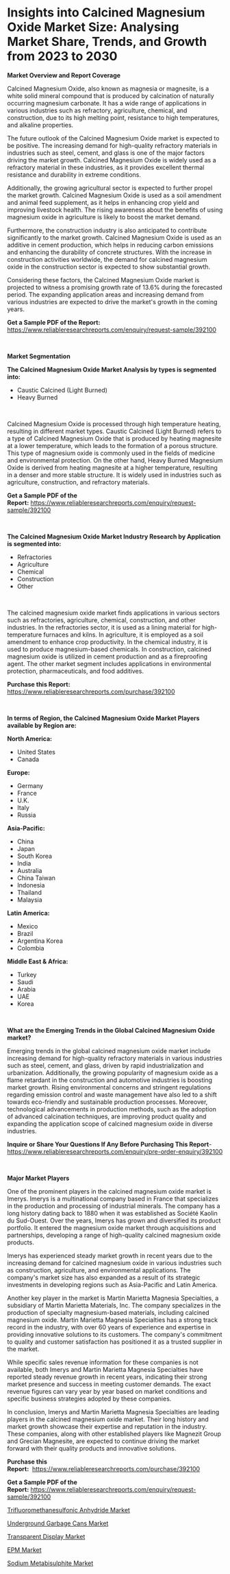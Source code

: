 <p><h1>Insights into Calcined Magnesium Oxide Market Size: Analysing Market Share, Trends, and Growth from 2023 to 2030</h1></p><p><strong>Market Overview and Report Coverage</strong></p>
<p><p>Calcined Magnesium Oxide, also known as magnesia or magnesite, is a white solid mineral compound that is produced by calcination of naturally occurring magnesium carbonate. It has a wide range of applications in various industries such as refractory, agriculture, chemical, and construction, due to its high melting point, resistance to high temperatures, and alkaline properties.</p><p>The future outlook of the Calcined Magnesium Oxide market is expected to be positive. The increasing demand for high-quality refractory materials in industries such as steel, cement, and glass is one of the major factors driving the market growth. Calcined Magnesium Oxide is widely used as a refractory material in these industries, as it provides excellent thermal resistance and durability in extreme conditions.</p><p>Additionally, the growing agricultural sector is expected to further propel the market growth. Calcined Magnesium Oxide is used as a soil amendment and animal feed supplement, as it helps in enhancing crop yield and improving livestock health. The rising awareness about the benefits of using magnesium oxide in agriculture is likely to boost the market demand.</p><p>Furthermore, the construction industry is also anticipated to contribute significantly to the market growth. Calcined Magnesium Oxide is used as an additive in cement production, which helps in reducing carbon emissions and enhancing the durability of concrete structures. With the increase in construction activities worldwide, the demand for calcined magnesium oxide in the construction sector is expected to show substantial growth.</p><p>Considering these factors, the Calcined Magnesium Oxide market is projected to witness a promising growth rate of 13.6% during the forecasted period. The expanding application areas and increasing demand from various industries are expected to drive the market's growth in the coming years.</p></p>
<p><strong>Get a Sample PDF of the Report:</strong> <a href="https://www.reliableresearchreports.com/enquiry/request-sample/392100">https://www.reliableresearchreports.com/enquiry/request-sample/392100</a></p>
<p>&nbsp;</p>
<p><strong>Market Segmentation</strong></p>
<p><strong>The Calcined Magnesium Oxide Market Analysis by types is segmented into:</strong></p>
<p><ul><li>Caustic Calcined (Light Burned)</li><li>Heavy Burned</li></ul></p>
<p>&nbsp;</p>
<p><p>Calcined Magnesium Oxide is processed through high temperature heating, resulting in different market types. Caustic Calcined (Light Burned) refers to a type of Calcined Magnesium Oxide that is produced by heating magnesite at a lower temperature, which leads to the formation of a porous structure. This type of magnesium oxide is commonly used in the fields of medicine and environmental protection. On the other hand, Heavy Burned Magnesium Oxide is derived from heating magnesite at a higher temperature, resulting in a denser and more stable structure. It is widely used in industries such as agriculture, construction, and refractory materials.</p></p>
<p><strong>Get a Sample PDF of the Report:</strong>&nbsp;<a href="https://www.reliableresearchreports.com/enquiry/request-sample/392100">https://www.reliableresearchreports.com/enquiry/request-sample/392100</a></p>
<p>&nbsp;</p>
<p><strong>The Calcined Magnesium Oxide Market Industry Research by Application is segmented into:</strong></p>
<p><ul><li>Refractories</li><li>Agriculture</li><li>Chemical</li><li>Construction</li><li>Other</li></ul></p>
<p>&nbsp;</p>
<p><p>The calcined magnesium oxide market finds applications in various sectors such as refractories, agriculture, chemical, construction, and other industries. In the refractories sector, it is used as a lining material for high-temperature furnaces and kilns. In agriculture, it is employed as a soil amendment to enhance crop productivity. In the chemical industry, it is used to produce magnesium-based chemicals. In construction, calcined magnesium oxide is utilized in cement production and as a fireproofing agent. The other market segment includes applications in environmental protection, pharmaceuticals, and food additives.</p></p>
<p><strong>Purchase this Report:</strong>&nbsp; <a href="https://www.reliableresearchreports.com/purchase/392100">https://www.reliableresearchreports.com/purchase/392100</a></p>
<p>&nbsp;</p>
<p><strong>In terms of Region, the Calcined Magnesium Oxide Market Players available by Region are:</strong></p>
<p>
    <p> <strong> North America: </strong>
        <ul>
            <li>United States</li>
            <li>Canada</li>
        </ul>
        </p> 
    <p> <strong> Europe: </strong>
        <ul>
            <li>Germany</li>
            <li>France</li>
            <li>U.K.</li>
            <li>Italy</li>
            <li>Russia</li>
        </ul>
        </p> 
    <p> <strong> Asia-Pacific: </strong>
        <ul>
            <li>China</li>
            <li>Japan</li>
            <li>South Korea</li>
            <li>India</li>
            <li>Australia</li>
            <li>China Taiwan</li>
            <li>Indonesia</li>
            <li>Thailand</li>
            <li>Malaysia</li>
        </ul>
        </p> 
    <p> <strong> Latin America: </strong>
        <ul>
            <li>Mexico</li>
            <li>Brazil</li>
            <li>Argentina Korea</li>
            <li>Colombia</li>
        </ul>
        </p> 
    <p> <strong> Middle East & Africa: </strong>
        <ul>
            <li>Turkey</li>
            <li>Saudi</li>
            <li>Arabia</li>
            <li>UAE</li>
            <li>Korea</li>
        </ul>
    </p>
    </p>
<p>&nbsp;</p>
<p><strong>What are the Emerging Trends in the Global Calcined Magnesium Oxide market?</strong></p>
<p><p>Emerging trends in the global calcined magnesium oxide market include increasing demand for high-quality refractory materials in various industries such as steel, cement, and glass, driven by rapid industrialization and urbanization. Additionally, the growing popularity of magnesium oxide as a flame retardant in the construction and automotive industries is boosting market growth. Rising environmental concerns and stringent regulations regarding emission control and waste management have also led to a shift towards eco-friendly and sustainable production processes. Moreover, technological advancements in production methods, such as the adoption of advanced calcination techniques, are improving product quality and expanding the application scope of calcined magnesium oxide in diverse industries.</p></p>
<p><strong>Inquire or Share Your Questions If Any Before Purchasing This Report</strong>- <a href="https://www.reliableresearchreports.com/enquiry/pre-order-enquiry/392100">https://www.reliableresearchreports.com/enquiry/pre-order-enquiry/392100</a></p>
<p>&nbsp;</p>
<p><strong>Major Market Players</strong></p>
<p><p>One of the prominent players in the calcined magnesium oxide market is Imerys. Imerys is a multinational company based in France that specializes in the production and processing of industrial minerals. The company has a long history dating back to 1880 when it was established as Société Kaolin du Sud-Ouest. Over the years, Imerys has grown and diversified its product portfolio. It entered the magnesium oxide market through acquisitions and partnerships, developing a range of high-quality calcined magnesium oxide products.</p><p>Imerys has experienced steady market growth in recent years due to the increasing demand for calcined magnesium oxide in various industries such as construction, agriculture, and environmental applications. The company's market size has also expanded as a result of its strategic investments in developing regions such as Asia-Pacific and Latin America.</p><p>Another key player in the market is Martin Marietta Magnesia Specialties, a subsidiary of Martin Marietta Materials, Inc. The company specializes in the production of specialty magnesium-based materials, including calcined magnesium oxide. Martin Marietta Magnesia Specialties has a strong track record in the industry, with over 60 years of experience and expertise in providing innovative solutions to its customers. The company's commitment to quality and customer satisfaction has positioned it as a trusted supplier in the market.</p><p>While specific sales revenue information for these companies is not available, both Imerys and Martin Marietta Magnesia Specialties have reported steady revenue growth in recent years, indicating their strong market presence and success in meeting customer demands. The exact revenue figures can vary year by year based on market conditions and specific business strategies adopted by these companies.</p><p>In conclusion, Imerys and Martin Marietta Magnesia Specialties are leading players in the calcined magnesium oxide market. Their long history and market growth showcase their expertise and reputation in the industry. These companies, along with other established players like Magnezit Group and Grecian Magnesite, are expected to continue driving the market forward with their quality products and innovative solutions.</p></p>
<p><strong>Purchase this Report:</strong>&nbsp;&nbsp;<a href="https://www.reliableresearchreports.com/purchase/392100">https://www.reliableresearchreports.com/purchase/392100</a></p>
<p></p>
<p><strong>Get a Sample PDF of the Report:</strong>&nbsp;<a href="https://www.reliableresearchreports.com/enquiry/request-sample/392100">https://www.reliableresearchreports.com/enquiry/request-sample/392100</a></p>
<p><p><a href="https://medium.com/@bulk.cream.roll/trifluoromethanesulfonic-anhydride-market-trends-forecast-and-competitive-analysis-to-2030-57b9c3673920">Trifluoromethanesulfonic Anhydride Market</a></p><p><a href="https://medium.com/@sight.lens.slot/underground-garbage-cans-market-size-cagr-trends-2024-2030-3baa872ae1ba">Underground Garbage Cans Market</a></p><p><a href="https://medium.com/@favor.look.seal/transparent-display-market-report-reveals-the-latest-trends-and-growth-opportunities-of-this-market-58400fbe5b75">Transparent Display Market</a></p><p><a href="https://medium.com/@grab.track.out/analyzing-epm-market-global-industry-perspective-and-forecast-2023-to-2030-87d3e9ec3a6e">EPM Market</a></p><p><a href="https://medium.com/@plan.sock.color/sodium-metabisulphite-market-insights-into-market-cagr-market-trends-and-growth-strategies-a2ef369a6985">Sodium Metabisulphite Market</a></p></p>